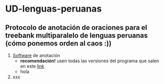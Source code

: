 # UD-lenguas-peruanas
## Protocolo de anotación de oraciones para el treebank multiparalelo de lenguas peruanas (cómo ponemos orden al caos :))
1. [Software](https://github.com/jonorthwash/ud-annotatrix) de anotación
    -   **recomendación!** usen todas las versiones del programa que salen en este [link](https://github.com/jonorthwash/ud-annotatrix#remote-static-files)
    -   hola
2. xxx
